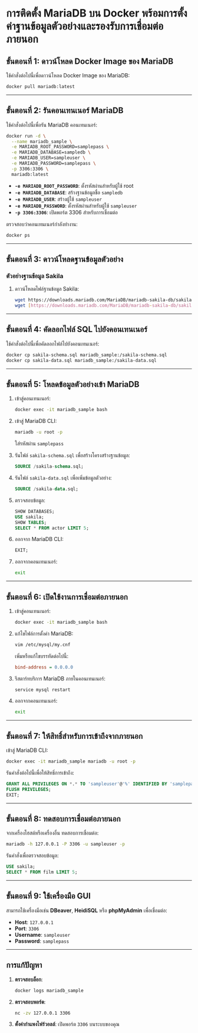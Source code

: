 # การติดตั้ง MariaDB บน Docker พร้อมการตั้งค่าฐานข้อมูลตัวอย่างและรองรับการเชื่อมต่อภายนอก

## ขั้นตอนที่ 1: ดาวน์โหลด Docker Image ของ MariaDB
ใช้คำสั่งต่อไปนี้เพื่อดาวน์โหลด Docker Image ของ MariaDB:
```bash
docker pull mariadb:latest
```

---

## ขั้นตอนที่ 2: รันคอนเทนเนอร์ MariaDB
ใช้คำสั่งต่อไปนี้เพื่อรัน MariaDB คอนเทนเนอร์:
```bash
docker run -d \
  --name mariadb_sample \
  -e MARIADB_ROOT_PASSWORD=samplepass \
  -e MARIADB_DATABASE=sampledb \
  -e MARIADB_USER=sampleuser \
  -e MARIADB_PASSWORD=samplepass \
  -p 3306:3306 \
  mariadb:latest
```
- **`-e MARIADB_ROOT_PASSWORD`**: ตั้งรหัสผ่านสำหรับผู้ใช้ root
- **`-e MARIADB_DATABASE`**: สร้างฐานข้อมูลชื่อ `sampledb`
- **`-e MARIADB_USER`**: สร้างผู้ใช้ `sampleuser`
- **`-e MARIADB_PASSWORD`**: ตั้งรหัสผ่านสำหรับผู้ใช้ `sampleuser`
- **`-p 3306:3306`**: เปิดพอร์ต 3306 สำหรับการเชื่อมต่อ

ตรวจสอบว่าคอนเทนเนอร์กำลังทำงาน:
```bash
docker ps
```

---

## ขั้นตอนที่ 3: ดาวน์โหลดฐานข้อมูลตัวอย่าง
### ตัวอย่างฐานข้อมูล Sakila
1. ดาวน์โหลดไฟล์ฐานข้อมูล Sakila:
   ```bash
   wget https://downloads.mariadb.com/MariaDB/mariadb-sakila-db/sakila-schema.sql
   wget [https://downloads.mariadb.com/MariaDB/mariadb-sakila-db/sakila-data.sql](https://github.com/sakda248/How-To/blob/1e33059d115005d1f511ebae190acd9aedf67c7b/sakila-data.sql)
   ```

---

## ขั้นตอนที่ 4: คัดลอกไฟล์ SQL ไปยังคอนเทนเนอร์
ใช้คำสั่งต่อไปนี้เพื่อคัดลอกไฟล์ไปยังคอนเทนเนอร์:
```bash
docker cp sakila-schema.sql mariadb_sample:/sakila-schema.sql
docker cp sakila-data.sql mariadb_sample:/sakila-data.sql
```

---

## ขั้นตอนที่ 5: โหลดข้อมูลตัวอย่างเข้า MariaDB
1. เข้าสู่คอนเทนเนอร์:
   ```bash
   docker exec -it mariadb_sample bash
   ```

2. เข้าสู่ MariaDB CLI:
   ```bash
   mariadb -u root -p
   ```
   ใส่รหัสผ่าน `samplepass`

3. รันไฟล์ `sakila-schema.sql` เพื่อสร้างโครงสร้างฐานข้อมูล:
   ```sql
   SOURCE /sakila-schema.sql;
   ```

4. รันไฟล์ `sakila-data.sql` เพื่อเพิ่มข้อมูลตัวอย่าง:
   ```sql
   SOURCE /sakila-data.sql;
   ```

5. ตรวจสอบข้อมูล:
   ```sql
   SHOW DATABASES;
   USE sakila;
   SHOW TABLES;
   SELECT * FROM actor LIMIT 5;
   ```

6. ออกจาก MariaDB CLI:
   ```sql
   EXIT;
   ```

7. ออกจากคอนเทนเนอร์:
   ```bash
   exit
   ```

---

## ขั้นตอนที่ 6: เปิดใช้งานการเชื่อมต่อภายนอก
1. เข้าสู่คอนเทนเนอร์:
   ```bash
   docker exec -it mariadb_sample bash
   ```

2. แก้ไขไฟล์การตั้งค่า MariaDB:
   ```bash
   vim /etc/mysql/my.cnf
   ```
   เพิ่มหรือแก้ไขบรรทัดต่อไปนี้:
   ```ini
   bind-address = 0.0.0.0
   ```

3. รีสตาร์ทบริการ MariaDB ภายในคอนเทนเนอร์:
   ```bash
   service mysql restart
   ```

4. ออกจากคอนเทนเนอร์:
   ```bash
   exit
   ```

---

## ขั้นตอนที่ 7: ให้สิทธิ์สำหรับการเข้าถึงจากภายนอก
เข้าสู่ MariaDB CLI:
```bash
docker exec -it mariadb_sample mariadb -u root -p
```

รันคำสั่งต่อไปนี้เพื่อให้สิทธิ์การเข้าถึง:
```sql
GRANT ALL PRIVILEGES ON *.* TO 'sampleuser'@'%' IDENTIFIED BY 'samplepass';
FLUSH PRIVILEGES;
EXIT;
```

---

## ขั้นตอนที่ 8: ทดสอบการเชื่อมต่อภายนอก
จากเครื่องโฮสต์หรือเครื่องอื่น ทดสอบการเชื่อมต่อ:
```bash
mariadb -h 127.0.0.1 -P 3306 -u sampleuser -p
```

รันคำสั่งเพื่อตรวจสอบข้อมูล:
```sql
USE sakila;
SELECT * FROM film LIMIT 5;
```

---

## ขั้นตอนที่ 9: ใช้เครื่องมือ GUI
สามารถใช้เครื่องมือเช่น **DBeaver**, **HeidiSQL** หรือ **phpMyAdmin** เพื่อเชื่อมต่อ:
- **Host**: `127.0.0.1`
- **Port**: `3306`
- **Username**: `sampleuser`
- **Password**: `samplepass`

---

## การแก้ปัญหา
1. **ตรวจสอบล็อก**:
   ```bash
   docker logs mariadb_sample
   ```

2. **ตรวจสอบพอร์ต**:
   ```bash
   nc -zv 127.0.0.1 3306
   ```

3. **ตั้งค่ากำแพงไฟร์วอลล์**:
   เปิดพอร์ต `3306` บนระบบของคุณ
